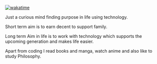 [![wakatime](https://wakatime.com/badge/user/a7a25715-a210-4351-8d2d-216cf91269f0.svg)](https://wakatime.com/@a7a25715-a210-4351-8d2d-216cf91269f0)

Just a curious mind finding purpose in life using technology.

Short term aim is to earn decent to support family.

Long term Aim in life is to work with technology which supports the upcoming generation and makes life easier.

Apart from coding I read books and manga, watch anime and also like to study Philosophy.
